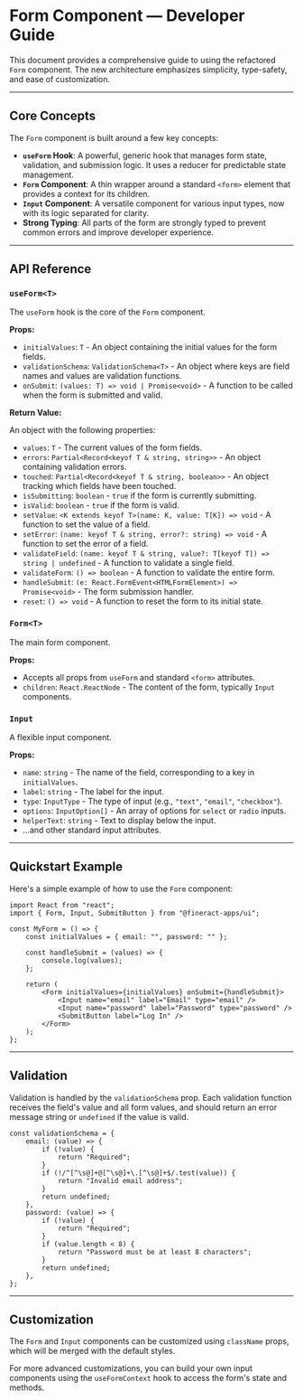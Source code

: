 # Form Component — Developer Guide

This document provides a comprehensive guide to using the refactored `Form` component. The new architecture emphasizes simplicity, type-safety, and ease of customization.

---

## Core Concepts

The `Form` component is built around a few key concepts:

-   **`useForm` Hook**: A powerful, generic hook that manages form state, validation, and submission logic. It uses a reducer for predictable state management.
-   **`Form` Component**: A thin wrapper around a standard `<form>` element that provides a context for its children.
-   **`Input` Component**: A versatile component for various input types, now with its logic separated for clarity.
-   **Strong Typing**: All parts of the form are strongly typed to prevent common errors and improve developer experience.

---

## API Reference

### `useForm<T>`

The `useForm` hook is the core of the `Form` component.

**Props:**

-   `initialValues`: `T` - An object containing the initial values for the form fields.
-   `validationSchema`: `ValidationSchema<T>` - An object where keys are field names and values are validation functions.
-   `onSubmit`: `(values: T) => void | Promise<void>` - A function to be called when the form is submitted and valid.

**Return Value:**

An object with the following properties:

-   `values`: `T` - The current values of the form fields.
-   `errors`: `Partial<Record<keyof T & string, string>>` - An object containing validation errors.
-   `touched`: `Partial<Record<keyof T & string, boolean>>` - An object tracking which fields have been touched.
-   `isSubmitting`: `boolean` - `true` if the form is currently submitting.
-   `isValid`: `boolean` - `true` if the form is valid.
-   `setValue`: `<K extends keyof T>(name: K, value: T[K]) => void` - A function to set the value of a field.
-   `setError`: `(name: keyof T & string, error?: string) => void` - A function to set the error of a field.
-   `validateField`: `(name: keyof T & string, value?: T[keyof T]) => string | undefined` - A function to validate a single field.
-   `validateForm`: `() => boolean` - A function to validate the entire form.
-   `handleSubmit`: `(e: React.FormEvent<HTMLFormElement>) => Promise<void>` - The form submission handler.
-   `reset`: `() => void` - A function to reset the form to its initial state.

### `Form<T>`

The main form component.

**Props:**

-   Accepts all props from `useForm` and standard `<form>` attributes.
-   `children`: `React.ReactNode` - The content of the form, typically `Input` components.

### `Input`

A flexible input component.

**Props:**

-   `name`: `string` - The name of the field, corresponding to a key in `initialValues`.
-   `label`: `string` - The label for the input.
-   `type`: `InputType` - The type of input (e.g., `"text"`, `"email"`, `"checkbox"`).
-   `options`: `InputOption[]` - An array of options for `select` or `radio` inputs.
-   `helperText`: `string` - Text to display below the input.
-   ...and other standard input attributes.

---

## Quickstart Example

Here's a simple example of how to use the `Form` component:

```tsx
import React from "react";
import { Form, Input, SubmitButton } from "@fineract-apps/ui";

const MyForm = () => {
	const initialValues = { email: "", password: "" };

	const handleSubmit = (values) => {
		console.log(values);
	};

	return (
		<Form initialValues={initialValues} onSubmit={handleSubmit}>
			<Input name="email" label="Email" type="email" />
			<Input name="password" label="Password" type="password" />
			<SubmitButton label="Log In" />
		</Form>
	);
};
```

---

## Validation

Validation is handled by the `validationSchema` prop. Each validation function receives the field's value and all form values, and should return an error message string or `undefined` if the value is valid.

```tsx
const validationSchema = {
	email: (value) => {
		if (!value) {
			return "Required";
		}
		if (!/^[^\s@]+@[^\s@]+\.[^\s@]+$/.test(value)) {
			return "Invalid email address";
		}
		return undefined;
	},
	password: (value) => {
		if (!value) {
			return "Required";
		}
		if (value.length < 8) {
			return "Password must be at least 8 characters";
		}
		return undefined;
	},
};
```

---

## Customization

The `Form` and `Input` components can be customized using `className` props, which will be merged with the default styles.

For more advanced customizations, you can build your own input components using the `useFormContext` hook to access the form's state and methods.
